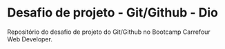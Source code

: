 # Desafio de projeto - Git/Github - Dio
Repositório do desafio de projeto do Git/Github no Bootcamp Carrefour Web Developer.
